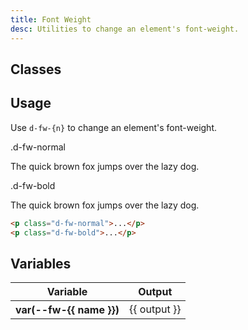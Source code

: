 ```yaml
---
title: Font Weight
desc: Utilities to change an element's font-weight.
---
```


## Classes

<utility-class-table>
  <template #content>
    <tbody>
      <tr v-for="{ name, output } in weight">
        <th scope="row" class="d-ff-mono d-fc-purple-400 d-fw-normal d-fs-100">
          .d-fw-{{ name }}
        </th>
        <td class="d-ff-mono d-fs-100">
          font-weight: var(--fw-{{ name }}) !important;
        </td>
      </tr>
    </tbody>
  </template>
</utility-class-table>

## Usage

Use `d-fw-{n}` to change an element's font-weight.

<code-well-header class="d-d-flex d-jc-center d-fd-column d-p24 d-bgc-purple-100 d-w100p d-hmn102" custom>
  <div class="d-d-grid d-gg16 d-ai-center" style="grid-template-columns: 10rem 1fr">
    <div class="d-fs-100 d-ff-mono d-fc-purple-400">.d-fw-normal</div>
    <div><p class="d-fs-300 d-fw-normal">The quick brown fox jumps over the lazy dog.</p></div>
    <div class="d-fs-100 d-ff-mono d-fc-purple-400">.d-fw-bold</div>
    <div><p class="d-fs-300 d-fw-bold">The quick brown fox jumps over the lazy dog.</p></div>
  </div>
</code-well-header>

```html
<p class="d-fw-normal">...</p>
<p class="d-fw-bold">...</p>
```

<script setup>
  import { weight } from '@data/type.json';
</script>

## Variables

<table class="d-table dialtone-doc-table">
  <thead>
      <tr>
          <th scope="col" class="d-w25p">Variable</th>
          <th scope="col">Output</th>
      </tr>
  </thead>
  <tbody>
    <tr v-for="{ name, output } in weight">
      <th scope="row" class="d-ff-mono d-fc-purple-400 d-fw-normal d-fs-100">var(--fw-{{ name }})</th>
      <td class="d-ff-mono d-fs-100">{{ output }}</td>
    </tr>
  </tbody>
</table>
